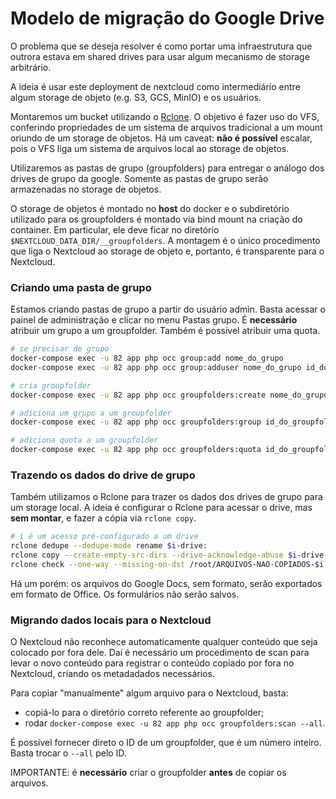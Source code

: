# Modelo de migração do Google Drive

O problema que se deseja resolver é como portar uma infraestrutura que outrora estava em shared drives para usar algum mecanismo de storage arbitrário.

A ideia é usar este deployment de nextcloud como intermediário entre algum storage de objeto (e.g. S3, GCS, MinIO) e os usuários.

Montaremos um bucket utilizando o [Rclone](rclone.md). O objetivo é fazer uso do VFS, conferindo propriedades de um sistema de arquivos tradicional a um mount oriundo de um storage de objetos. Há um caveat: **não é possível** escalar, pois o VFS liga um sistema de arquivos local ao storage de objetos.

Utilizaremos as pastas de grupo (groupfolders) para entregar o análogo dos drives de grupo da google. Somente as pastas de grupo serão armazenadas no storage de objetos.

O storage de objetos é montado no **host** do docker e o subdiretório utilizado para os groupfolders é montado via bind mount na criação do container. Em particular, ele deve ficar no diretório `$NEXTCLOUD_DATA_DIR/__groupfolders`. A montagem é o único procedimento que liga o Nextcloud ao storage de objeto e, portanto, é transparente para o Nextcloud.

### Criando uma pasta de grupo

Estamos criando pastas de grupo a partir do usuário admin. Basta acessar o painel de administração e clicar no menu Pastas grupo. É **necessário** atribuir um grupo a um groupfolder. Também é possível atribuir uma quota.

```bash
# se precisar de grupo
docker-compose exec -u 82 app php occ group:add nome_do_grupo
docker-compose exec -u 82 app php occ group:adduser nome_do_grupo id_do_membro

# cria groupfolder
docker-compose exec -u 82 app php occ groupfolders:create nome_do_grupo

# adiciona um grupo a um groupfolder
docker-compose exec -u 82 app php occ groupfolders:group id_do_groupfolder nome_do_grupo <write|share|delete>

# adiciona quota a um groupfolder
docker-compose exec -u 82 app php occ groupfolders:quota id_do_groupfolder quota
```

### Trazendo os dados do drive de grupo

Também utilizamos o Rclone para trazer os dados dos drives de grupo para um storage local. A ideia é configurar o Rclone para acessar o drive, mas **sem montar**, e fazer a cópia via `rclone copy`.

```bash
# i é um acesso pré-configurado a um drive
rclone dedupe --dedupe-mode rename $i-drive:
rclone copy --create-empty-src-dirs --drive-acknowledge-abuse $i-drive: /backup/drive/$i
rclone check --one-way --missing-on-dst /root/ARQUIVOS-NAO-COPIADOS-$i $i-drive: /backup/drive/$i
```
Há um porém: os arquivos do Google Docs, sem formato, serão exportados em formato de Office. Os formulários não serão salvos.

### Migrando dados locais para o Nextcloud

O Nextcloud não reconhece automaticamente qualquer conteúdo que seja colocado por fora dele. Daí é necessário um procedimento de scan para levar o novo conteúdo para registrar o conteúdo copiado por fora no Nextcloud, criando os metadadados necessários.

Para copiar "manualmente" algum arquivo para o Nextcloud, basta:
  - copiá-lo para o diretório correto referente ao groupfolder;
  - rodar `docker-compose exec -u 82 app php occ groupfolders:scan --all`.

É possível fornecer direto o ID de um groupfolder, que é um número inteiro. Basta trocar o `--all` pelo ID.

IMPORTANTE: é **necessário** criar o groupfolder **antes** de copiar os arquivos.
